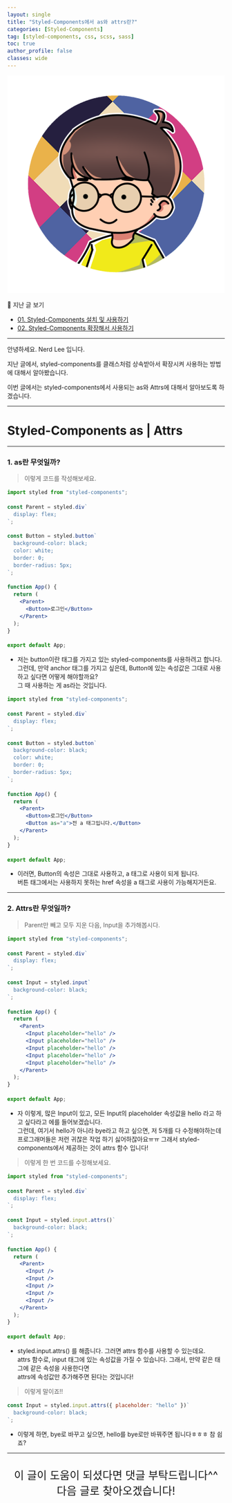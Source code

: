 ```yaml
---
layout: single
title: "Styled-Components에서 as와 attrs란?"
categories: [Styled-Components]
tag: [styled-components, css, scss, sass]
toc: true
author_profile: false
classes: wide
---
```


![](/images/2022-03-09/logo.png)

📖 지난 글 보기<br>

- [01. Styled-Components 설치 및 사용하기](/styled-components/0001/)
- [02. Styled-Components 확장해서 사용하기](/styled-components/0001/)

---

안녕하세요. Nerd Lee 입니다.

지난 글에서, styled-components를 클래스처럼 상속받아서 확장시켜 사용하는 방법에 대해서 알아봤습니다.

이번 글에서는 styled-components에서 사용되는 as와 Attrs에 대해서 알아보도록 하겠습니다.

---

# Styled-Components as | Attrs

---

### 1. as란 무엇일까?

> 이렇게 코드를 작성해보세요.

```jsx
import styled from "styled-components";

const Parent = styled.div`
  display: flex;
`;

const Button = styled.button`
  background-color: black;
  color: white;
  border: 0;
  border-radius: 5px;
`;

function App() {
  return (
    <Parent>
      <Button>로그인</Button>
    </Parent>
  );
}

export default App;
```

- 저는 button이란 태그를 가지고 있는 styled-components를 사용하려고 합니다.<br>
  그런데, 만약 anchor 태그를 가지고 싶은데, Button에 있는 속성값은 그대로 사용하고 싶다면 어떻게 해야할까요?<br>
  그 때 사용하는 게 as라는 것입니다.

```jsx
import styled from "styled-components";

const Parent = styled.div`
  display: flex;
`;

const Button = styled.button`
  background-color: black;
  color: white;
  border: 0;
  border-radius: 5px;
`;

function App() {
  return (
    <Parent>
      <Button>로그인</Button>
      <Button as="a">전 a 태그입니다.</Button>
    </Parent>
  );
}

export default App;
```

- 이러면, Button의 속성은 그대로 사용하고, a 태그로 사용이 되게 됩니다.<br>
  버튼 태그에서는 사용하지 못하는 href 속성을 a 태그로 사용이 가능해지거든요.

---

### 2. Attrs란 무엇일까?

> Parent만 빼고 모두 지운 다음, Input을 추가해봅시다.

```jsx
import styled from "styled-components";

const Parent = styled.div`
  display: flex;
`;

const Input = styled.input`
  background-color: black;
`;

function App() {
  return (
    <Parent>
      <Input placeholder="hello" />
      <Input placeholder="hello" />
      <Input placeholder="hello" />
      <Input placeholder="hello" />
      <Input placeholder="hello" />
    </Parent>
  );
}

export default App;
```

- 자 이렇게, 많은 Input이 있고, 모든 Input의 placeholder 속성값을 hello 라고 하고 싶다라고 에를 들어보겠습니다.<br>
  그런데, 여기서 hello가 아니라 bye라고 하고 싶으면, 저 5개를 다 수정해야하는데<br>
  프로그래머들은 저런 귀찮은 작업 하기 싫어하잖아요ㅠㅠ
  그래서 styled-components에서 제공하는 것이 attrs 함수 입니다!

> 이렇게 한 번 코드를 수정해보세요.

```jsx
import styled from "styled-components";

const Parent = styled.div`
  display: flex;
`;

const Input = styled.input.attrs()`
  background-color: black;
`;

function App() {
  return (
    <Parent>
      <Input />
      <Input />
      <Input />
      <Input />
      <Input />
    </Parent>
  );
}

export default App;
```

- styled.input.attrs() 를 해줍니다. 그러면 attrs 함수를 사용할 수 있는데요.<br>
  attrs 함수로, input 태그에 있는 속성값을 가질 수 있습니다. 그래서, 만약 같은 태그에 같은 속성을 사용한다면<br>
  attrs에 속성값만 추가해주면 된다는 것입니다!

> 이렇게 말이죠!!

```jsx
const Input = styled.input.attrs({ placeholder: "hello" })`
  background-color: black;
`;
```

- 이렇게 하면, bye로 바꾸고 싶으면, hello를 bye로만 바꿔주면 됩니다ㅎㅎㅎ 참 쉽죠?

---

<br>

<div style="font-size:25px; text-align:center">
이 글이 도움이 되셨다면 댓글 부탁드립니다^^<br>
다음 글로 찾아오겠습니다!

</div>

